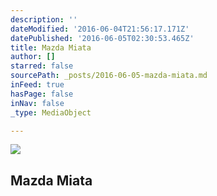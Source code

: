 ```yaml
---
description: ''
dateModified: '2016-06-04T21:56:17.171Z'
datePublished: '2016-06-05T02:30:53.465Z'
title: Mazda Miata
author: []
starred: false
sourcePath: _posts/2016-06-05-mazda-miata.md
inFeed: true
hasPage: false
inNav: false
_type: MediaObject

---
```

<article style=""><img src="https://the-grid-user-content.s3-us-west-2.amazonaws.com/0dd7e544-5a4e-40cf-8b9c-5ed95039f42e.jpg" /><h1>Mazda Miata</h1></article>
